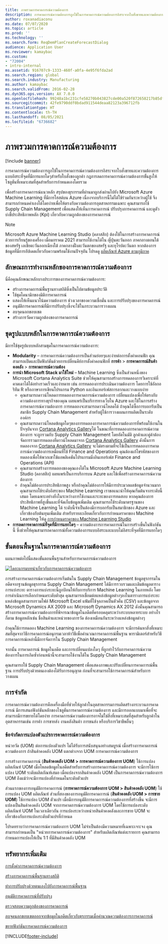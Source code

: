 ```yaml
---
title: ภาพรวมการคาดการณ์ความต้องการ
description: การคาดการณ์ความต้องการถูกใช้ในการคาดการณ์ความต้องการอิสระจากใบสั่งขายและความต้องการแบบอิสระที่จุดที่มีการแยกใดๆสำหรับใบสั่งของลูกค้า กฎการลดการคาดการณ์ความต้องการขั้นสูงให้โซลูชันที่เหมาะสมที่สุดสำหรับการกำหนดเองโดยรวม
author: roxanadiaconu
ms.date: 07/07/2020
ms.topic: article
ms.prod: ''
ms.technology: ''
ms.search.form: ReqDemPlanCreateForecastDialog
audience: Application User
ms.reviewer: kamaybac
ms.custom:
- "72004"
- intro-internal
ms.assetid: 916707c9-1333-460f-a0fa-4e95f6fda2ad
ms.search.region: global
ms.search.industry: Manufacturing
ms.author: kamaybac
ms.search.validFrom: 2016-02-28
ms.dyn365.ops.version: AX 7.0.0
ms.openlocfilehash: 99248a1bc231cfe58270b043827cde00a520f872658217b85dffd810bed391c9
ms.sourcegitcommit: 42fe9790ddf0bdad911544deaa82123a396712fb
ms.translationtype: HT
ms.contentlocale: th-TH
ms.lasthandoff: 08/05/2021
ms.locfileid: "6736682"
---
```

# <a name="demand-forecasting-overview"></a>ภาพรวมการคาดการณ์ความต้องการ

[!include [banner](../includes/banner.md)]

การคาดการณ์ความต้องการถูกใช้ในการคาดการณ์ความต้องการอิสระจากใบสั่งขายและความต้องการแบบอิสระที่จุดที่มีการแยกใดๆสำหรับใบสั่งของลูกค้า กฎการลดการคาดการณ์ความต้องการขั้นสูงให้โซลูชันที่เหมาะสมที่สุดสำหรับการกำหนดเองโดยรวม

เพื่อสร้างการคาดการณ์แนวหลัก สรุปของธุรกรรมที่ผ่านมาถูกส่งผ่านไปยัง Microsoft Azure Machine Learning ที่มีการโฮสต์บน Azure เนื่องจากบริการนี้ไม่ได้ใช้ร่วมกันระหว่างผู้ใช้ จึงสามารถกำหนดค่าเองได้โดยง่ายเพื่อให้ตรงกับความต้องการอุตสาหกรรมเฉพาะ คุณสามารถใช้ Supply Chain Management เพื่อแสดงให้เห็นการคาดการณ์ ปรับปรุงการคาดการณ์ และดูตัวบ่งชี้ประสิทธิภาพหลัก (Kpi) เกี่ยวกับความถูกต้องของการคาดการณ์

> [!NOTE]
> Microsoft Azure Machine Learning Studio (คลาสสิก) ต้องใช้ในการสร้างการคาดการณ์ด้วยการเรียนรู้ของเครื่อง เมื่อมกราคม 2021 สามารถใช้งานได้ใน ญี่ปุ่นตะวันออก ภาคกลางตอนใต้ของสหรัฐ เอเชียตะวันออกเฉียงใต้ ภาคกลางฝั่งตะวันตกของสหรัฐ และยุโรปตะวันตก หากต้องการข้อมูลที่มีการอัปเดตเกี่ยวกับความพร้อมใช้งานปัจจุบัน โปรดดู [ผลิตภัณฑ์ Azure ตามภูมิภาค](https://azure.microsoft.com/global-infrastructure/services/?regions=all&products=machine-learning-studio)

## <a name="key-features-of-demand-forecasting"></a>ลักษณะการทำงานหลักของการคาดการณ์ความต้องการ

นี่คือคุณลักษณะหลักบางประการของการคาดการณ์ความต้องการ:

- สร้างการคาดการณ์พื้นฐานทางสถิติซึ่งเป็นไปตามข้อมูลประวัติ
- ใช้ชุดไดนามิกของมิติการคาดการณ์
- แสดงให้เห็นแนวโน้มความต้องการ ช่วงเวลาของความเชื่อมั่น และการปรับปรุงของการคาดการณ์
- อนุมัติการคาดการณ์ที่มีการปรับปรุงซึ่งจะใช้ในกระบวนการวางแผน
- ลบจุดนอกขอบเขต
- สร้างการวัดความถูกต้องของการคาดการณ์

## <a name="major-themes-in-demand-forecasting"></a>ชุดรูปแบบหลักในการคาดการณ์ความต้องการ

มีการใช้ชุดรูปแบบหลักสามชุดในการคาดการณ์ความต้องการ:

- **Modularity** – การคาดการณ์ความต้องการเป็นส่วนย่อยๆและง่ายต่อการตั้งค่าคอนฟิก คุณสามารถเปิดและปิดฟังก์ชันด้วยการเปลี่ยนคีย์การตั้งค่าคอนฟิกที่ **การค้า** &gt; **การคาดการณ์สินค้าคงคลัง** &gt; **การคาดการณ์ความต้อง**
- **การนำ Microsoft Stack มาใช้ใหม่** – Machine Learning ซึ่งเป็นส่วนหนึ่งของ Microsoft Cortana Analytics Suite ช่วยให้คุณสามารถสร้างการทดลองการวิเคราะห์ที่คาดเดาได้ได้อย่างรวดเร็วและง่ายดาย เช่น การทดลองการประเมินความต้องการ โดยการใช้อัลกอริทึม R หรือภาษาการเขียนโปรแกรม Python และอินเทอร์เฟสการลากและวางแบบง่าย
  - คุณสามารถดาวน์โหลดการทดลองการคาดการณ์ความต้องการ เปลี่ยนแปลงเพื่อให้ตรงกับความต้องการทางธุรกิจของคุณ เผยแพร่เป็นบริการทางเว็บใน Azure และใช้ในการสร้างการคาดการณ์ความต้องการ การทดลองจะสามารถดาวน์โหลดได้ ถ้าคุณได้ซื้อการบอกรับเป็นสมาชิก Supply Chain Management สำหรับผู้ใช้การวางแผนการผลิตเป็นระดับองค์กร
  - คุณสามารถดาวน์โหลดข้อมูลใดๆของการทดลองการคาดการณ์ความต้องการที่พร้อมใช้งานในปัจจุบันจาก [Cortana Analytics Gallery](https://gallery.cortanaanalytics.com/)ได้ ในขณะที่การทดลองการคาดการณ์ความต้องการ จะถูกรวมกับ Supply Chain Management โดยอัตโนมัติ ลูกค้าและคู่ค้าต้องจัดการรวมการทดลองที่ดาวน์โหลดมาจาก [Cortana Analytics Gallery](https://gallery.cortanaanalytics.com/) ดังนั้นการทดลองจาก [Cortana Analytics Gallery](https://gallery.cortanaanalytics.com/) จะไม่ตรงตามที่จะใช้เป็นการทดลองการคาดการณ์ความต้องการเหมือนที่ใช้ Finance and Operations คุณต้องแก้ไขรหัสของการทดลองเพื่อให้พวกเขาใช้แอพลิเคชันโปรแกรมมิ่งอินเทอร์เฟส Finance and Operations (API)
  - คุณสามารถสร้างการทดลองของคุณเองได้ใน Microsoft Azure Machine Learning Studio (คลาสสิก) เผยแพร่เป็นการบริการบน Azure และใช้เพื่อสร้างการคาดการณ์ความต้องการ
  - ถ้าคุณไม่ต้องการประสิทธิภาพสูง หรือถ้าคุณไม่ต้องการให้มีการประมวลผลข้อมูลจำนวนมาก คุณสามารถใช้ระดับอิสระของ Machine Learning เราขอแนะนำให้คุณเริ่มต้นจากระดับนี้เสมอ โดยเฉพาะอย่างยิ่งในระหว่างการใช้งานและระยะของการทดสอบ หากคุณต้องการประสิทธิภาพที่สูงขึ้นและที่จัดเก็บข้อมูลเพิ่มเติม คุณสามารถใช้ระดับมาตรฐานของ Machine Learning ได้ ระดับนี้จำเป็นต้องมีการบอกรับเป็นสมาชิกของ Azure และเกี่ยวข้องกับต้นทุนเพิ่มเติม สำหรับรายละเอียดเกี่ยวกับการกำหนดราคาของ Machine Learning ให้ดู [การกำหนดราคาของ Machine Learning Studio](https://aka.ms/machine-learning-price-info)
- **การลดการคาดการณ์ที่จุดที่มีการแยกใดๆ** – ความต้องการการคาดการณ์ในการสร้างขึ้นในฟังก์ชันนี้ ซึ่งช่วยให้คุณสามารถคาดการณ์ทั้งความต้องการแบบอิสระและแบบไม่อิสระที่จุดที่มีการแยกใดๆ

## <a name="basic-flow-in-demand-forecasting"></a>ขั้นตอนพื้นฐานในการคาดการณ์ความต้องการ

แผนภาพต่อไปนี้แสดงขั้นตอนพื้นฐานสำหรับการคาดการณ์ความต้องการ

[![ไดอะแกรมบทนำเกี่ยวกับการคาดการณ์ความต้องการ](./media/demand-forecasting-introduction.png)](./media/demand-forecasting-introduction.png)

การสร้างการคาดการณ์ความต้องการเริ่มต้นใน Supply Chain Management ข้อมูลธุรกรรมในอดีตจากฐานข้อมูลธุรกรรม Supply Chain Management ได้มีการรวบรวมและเติมข้อมูลตารางการแบ่งระยะ ตารางการแบ่งระยะนี้ถูกป้อนให้กับการบริการ Machine Learning ในภายหลัง โดยการดำเนินการเลือกกำหนดระดับต่ำสุด คุณสามารถเชื่อมต่อแหล่งข้อมูลต่างๆลงในตารางการแบ่งระยะ แหล่งข้อมูลสามารถรวมไฟล์ Microsoft Excel แฟ้มที่ใช้จุลภาคเป็นตัวคั่น (CSV) และข้อมูลจาก Microsoft Dynamics AX 2009 และ Microsoft Dynamics AX 2012 ดังนั้นคุณสามารถสร้างการคาดการณ์ความต้องการที่พิจารณาข้อมูลในอดีตที่ครอบคลุมระหว่างระบบหลายระบบ อย่างไรก็ตาม ข้อมูลหลักเช่น ชื่อสินค้าและหน่วยของการวัด ต้องเหมือนกันระหว่างแหล่งข้อมูลต่างๆ

ถ้าคุณใช้การทดลอง Machine Learning ของการคาดการณ์ความต้องการ จะมีการค้นหาสิ่งที่เหมาะสมที่สุดจากวิธีการคาดการณ์อนุกรมเวลาห้าวิธีเพื่อคำนวณการคาดการณ์พื้นฐาน พารามิเตอร์สำหรับวิธีการคาดการณ์เหล่านี้มีการจัดการใน Supply Chain Management

จากนั้น การคาดการณ์ ข้อมูลในอดีต และการเปลี่ยนแปลงใดๆ ที่ถูกทำไว้กับการคาดการณ์ความต้องการในการเกิดซ้ำก่อนหน้านี้จะสามารถใช้งานได้ใน Supply Chain Management

คุณสามารถใช้ Supply Chain Management เพื่อแสดงภาพและปรับเปลี่ยนการคาดการณ์พื้นฐาน การปรับปรุงด้วยตนเองต้องได้รับการอนุญาต ก่อนที่จะสามารถใช้การคาดการณ์สำหรับการวางแผน

## <a name="limitations"></a>การจำกัด

การคาดการณ์ความต้องการคือเครื่องมือที่ช่วยให้ลูกค้าในอุตสาหกรรมการผลิตสร้างกระบวนการคาดการณ์ มีการเสนอฟังก์ชันหลักของโซลูชันการคาดการณ์ความต้องการ และมีการออกแบบมาเพื่อที่จะสามารถมีการขยายได้โดยง่าย การคาดการณ์ความต้องการอาจไม่ใช่สิ่งที่เหมาะสมที่สุดสำหรับลูกค้าในอุตสาหกรรมเช่น การค้า การขายส่ง งานคลังสินค้า การขนส่ง หรือบริการวิชาชีพอื่นๆ

### <a name="demand-forecast-variant-conversion-limitation"></a>ข้อจำกัดการแปลงตัวแปรการคาดการณ์ความต้องการ

หน่วยวัด (UOM) ต่อการแปลงตัวแปร ไม่ได้รับการสนับสนุนอย่างสมบูรณ์ เมื่อสร้างการคาดการณ์ความต้องการ ถ้าสินค้าคงคลัง UOM แตกต่างจาก UOM การคาดการณ์ความต้องการ

การสร้างการคาดการณ์ (**สินค้าคงคลัง UOM > การคาดการณ์ความต้องการ UOM**) ใช้การแปลงผลิตภัณฑ์ UOM เมื่อโหลดข้อมูลในอดีตสำหรับการสร้างการคาดการณ์ความต้องการ จะมีการใช้การแปลง UOM ระดับผลิตภัณฑ์เสมอ เมื่อแปลงจากสินค้าคงคลัง UOM เป็นการคาดการณ์ความต้องการ UOM ถึงแม้ว่าจะมีการแปลงที่กำหนดในระดับตัวแปร

ส่วนแรกของการอนุมัติการคาดการณ์ (**การคาดการณ์ความต้องการ UOM > สินค้าคงคลัง UOM**) ใช้การแปลง UOM ผลิตภัณฑ์ ส่วนที่สองของการอนุมัติการคาดการณ์ (**สินค้าคงคลัง UOM > การขาย UOM**) ใช้การแปลง UOM ตัวแปร เมื่อมีการอนุมัติการคาดการณ์ความต้องการที่สร้างขึ้น จะมีการแปลงเป็นสินค้าคงคลัง UOM จากการคาดการณ์ความต้องการ UOM โดยใช้การแปลงระดับผลิตภัณฑ์ UOM ในเวลาเดียวกัน การแปลงระหว่างหน่วยสินค้าคงคลังและการขาย UOM จะเกี่ยวข้องกับการแปลงระดับตัวแปรที่กำหนด

โปรดทราบว่าการคาดการณ์ความต้องการ UOM ไม่จำเป็นต้องมีความหมายที่เฉพาะเจาะจง คุณสามารถกำหนดเป็น "หน่วยการคาดการณ์ความต้องการ" สำหรับผลิตภัณฑ์แต่ละรายการ คุณสามารถกำหนดการแปลงให้เป็น 1:1 ที่มีสินค้าคงคลัง UOM

## <a name="additional-resources"></a>ทรัพยากรเพิ่มเติม

[การตั้งค่าการคาดการณ์ความต้องการ](demand-forecasting-setup.md)

[สร้างการคาดการณ์พื้นฐานทางสถิติ](generate-statistical-baseline-forecast.md)

[ทำการปรับปรุงด้วยตนเองไปยังการคาดการณ์พื้นฐาน](manual-adjustments-baseline-forecast.md)

[อนุมัติการคาดการณ์ที่ปรับปรุง](authorize-adjusted-forecast.md)

[ตรวจสอบความถูกต้องของการคาดการณ์](monitor-forecast-accuracy.md)

[ลบจุดนอกขอบเขตออกจากข้อมูลในอดีตเกี่ยวกับธุรกรรมเมื่อคำนวณความต้องการการคาดการณ์](remove-historical-outliers-calculating-demand-forecast.md)

[ขยายฟังก์ชันการคาดการณ์ความต้องการ](https://www.youtube.com/watch?v=4OIKIXLiNjI&feature=youtu.be)


[!INCLUDE[footer-include](../../includes/footer-banner.md)]